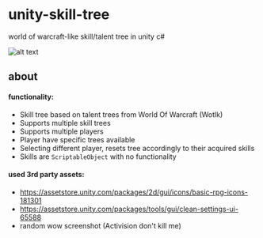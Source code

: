 # unity-skill-tree
world of warcraft-like skill/talent tree in unity c#

![alt text](https://github.com/exewin/unity-skill-tree/blob/main/other/preview.PNG)


## about

#### functionality:
- Skill tree based on talent trees from World Of Warcraft (Wotlk)
- Supports multiple skill trees
- Supports multiple players
- Player have specific trees available
- Selecting different player, resets tree accordingly to their acquired skills
- Skills are ```ScriptableObject``` with no functionality

#### used 3rd party assets:
- https://assetstore.unity.com/packages/2d/gui/icons/basic-rpg-icons-181301
- https://assetstore.unity.com/packages/tools/gui/clean-settings-ui-65588
- random wow screenshot (Activision don't kill me)
